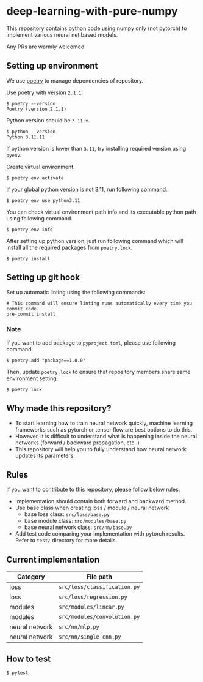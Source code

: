 # deep-learning-with-pure-numpy

This repository contains python code using numpy only (not pytorch) to implement various neural net based models.

Any PRs are warmly welcomed!

## Setting up environment

We use [poetry](https://github.com/python-poetry/poetry) to manage dependencies of repository.

Use poetry with version `2.1.1`.

```shell
$ poetry --version
Poetry (version 2.1.1)
```

Python version should be `3.11.x`.

```shell
$ python --version
Python 3.11.11
```

If python version is lower than `3.11`, try installing required version using `pyenv`.

Create virtual environment.

```shell
$ poetry env activate
```

If your global python version is not 3.11, run following command.

```shell
$ poetry env use python3.11
```

You can check virtual environment path info and its executable python path using following command.

```shell
$ poetry env info
```

After setting up python version, just run following command which will install all the required packages from `poetry.lock`.

```shell
$ poetry install
```

## Setting up git hook

Set up automatic linting using the following commands:
```shell
# This command will ensure linting runs automatically every time you commit code.
pre-commit install
```

### Note

If you want to add package to `pyproject.toml`, please use following command.

```shell
$ poetry add "package==1.0.0"
```

Then, update `poetry.lock` to ensure that repository members share same environment setting.

```shell
$ poetry lock
```

## Why made this repository?
- To start learning how to train neural network quickly, machine learning frameworks such as pytorch or tensor flow are best options to do this.
- However, it is difficult to understand what is happening inside the neural networks (forward / backward propagation, etc..)
- This repository will help you to fully understand how neural network updates its parameters.

## Rules
If you want to contribute to this repository, please follow below rules.
- Implementation should contain both forward and backward method.
- Use base class when creating loss / module / neural network
  - base loss class: `src/loss/base.py`
  - base module class: `src/modules/base.py`
  - base neural network class: `src/nn/base.py`
- Add test code comparing your implementation with pytorch results. Refer to `test/` directory for more details.

## Current implementation
|Category|File path|
|------|---|
|loss|`src/loss/classification.py`|
|loss|`src/loss/regression.py`|
|modules|`src/modules/linear.py`|
|modules|`src/modules/convolution.py`|
|neural network|`src/nn/mlp.py`|
|neural network|`src/nn/single_cnn.py`|

## How to test
```bash
$ pytest
```